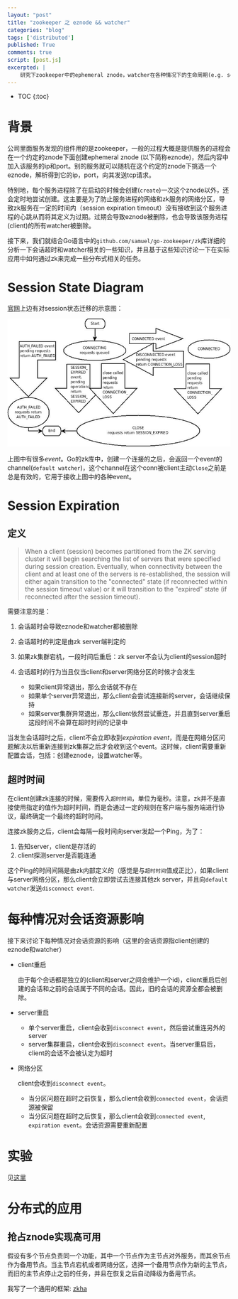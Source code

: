 ```yaml
---
layout: "post"
title: "zookeeper 之 eznode && watcher"
categories: "blog"
tags: ['distributed']
published: True
comments: true
script: [post.js]
excerpted: |
    研究下zookeeper中的ephemeral znode，watcher在各种情况下的生命周期(e.g. session超时)...
---
```


* TOC
{:toc}

# 背景

公司里面服务发现的组件用的是zookeeper，一般的过程大概是提供服务的进程会在一个约定的znode下面创建ephemeral znode (以下简称eznode)，然后内容中加入该服务的ip和port。别的服务就可以随机在这个约定的znode下挑选一个eznode，解析得到它的ip，port，向其发送tcp请求。

特别地，每个服务进程除了在启动的时候会创建(`create`)一次这个znode以外，还会定时地尝试创建。这主要是为了防止服务进程的网络和zk服务的网络分区，导致zk服务在一定的时间内（session expiration timeout）没有接收到这个服务进程的心跳从而将其定义为过期。过期会导致eznode被删除，也会导致该服务进程(client)的所有watcher被删除。

接下来，我们就结合Go语言中的`github.com/samuel/go-zookeeper/zk`库详细的分析一下会话超时和watcher相关的一些知识，并且基于这些知识讨论一下在实际应用中如何通过zk来完成一些分布式相关的任务。

# Session State Diagram

[官网](https://zookeeper.apache.org/doc/r3.4.13/zookeeperProgrammers.html)上边有对session状态迁移的示意图：

![state](/assets/img/zk/state_dia.jpg)

上图中有很多*event*。Go的zk库中，创建一个连接的之后，会返回一个event的channel(`default watcher`)，这个channel在这个conn被client主动`Close`之前是总是有效的，它用于接收上图中的各种event。

# Session Expiration

## 定义

> When a client (session) becomes partitioned from the ZK serving cluster it will begin searching the list of servers that were specified during session creation. Eventually, when connectivity between the client and at least one of the servers is re-established, the session will either again transition to the "connected" state (if reconnected within the session timeout value) or it will transition to the "expired" state (if reconnected after the session timeout). 

需要注意的是：

1. 会话超时会导致eznode和watcher都被删除
2. 会话超时的判定是由zk server端判定的
3. 如果zk集群宕机，一段时间后重启：zk server不会认为client的session超时
4. 会话超时的行为当且仅当client和server网络分区的时候才会发生

    - 如果client异常退出，那么会话就不存在
    - 如果单个server异常退出，那么client会尝试连接新的server，会话继续保持
    - 如果server集群异常退出，那么client依然尝试重连，并且直到server重启这段时间不会算在超时时间的记录中

当发生会话超时之后，client不会立即收到*expiration event*，而是在网络分区问题解决以后重新连接到zk集群之后才会收到这个event。这时候，client需要重新配置会话，包括：创建eznode，设置watcher等。

## 超时时间

在client创建zk连接的时候，需要传入`超时时间`，单位为毫秒。注意，zk并不是直接使用指定的值作为超时时间，而是会通过一定的规则在客户端与服务端进行协议，最终确定一个最终的超时时间。

连接zk服务之后，client会每隔一段时间向server发起一个Ping，为了：

1. 告知server，client是存活的
2. client探测server是否能连通

这个Ping的时间间隔是由zk内部定义的（感觉是与`超时时间`值成正比），如果client与server网络分区，那么client会立即尝试去连接其他zk server，并且向`default watcher`发送`disconnect event`.

# 每种情况对会话资源影响

接下来讨论下每种情况对会话资源的影响（这里的会话资源指client创建的eznode和watcher）

- client重启

    由于每个会话都是独立的(client和server之间会维护一个id)，client重启后创建的会话和之前的会话属于不同的会话。因此，旧的会话的资源全都会被删除。

- server重启

    - 单个server重启，client会收到`disconnect event`，然后尝试重连另外的server
    - server集群重启，client会收到`disconnect event`。当server重启后，client的会话不会被认定为超时

- 网络分区

    client会收到`disconnect event`。
    
    - 当分区问题在超时之前恢复，那么client会收到`connected event`，会话资源被保留
    - 当分区问题在超时之后恢复，那么client会收到`connected event`, `expiration event`。会话资源需要重新配置

# 实验

见[这里](https://github.com/magodo/go_snippet/tree/master/zookeeper)

# 分布式的应用

## 抢占znode实现高可用

假设有多个节点负责同一个功能，其中一个节点作为主节点对外服务，而其余节点作为备用节点。当主节点宕机或者网络分区，选择一个备用节点作为新的主节点，而旧的主节点停止之前的任务，并且在恢复之后自动降级为备用节点。

我写了一个通用的框架: [zkha](https://github.com/magodo/go-zk-ha)
